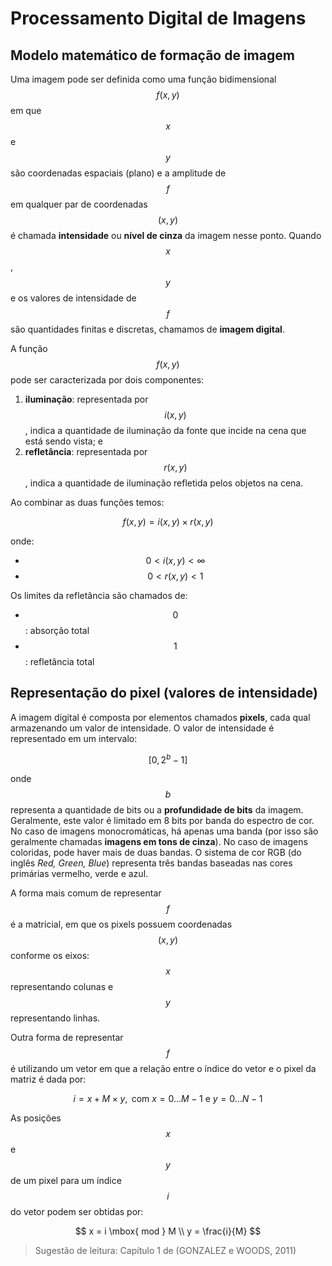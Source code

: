 # Processamento Digital de Imagens

## Modelo matemático de formação de imagem

Uma imagem pode ser definida como uma função bidimensional $$f(x,y)$$ em que $$x$$ e $$y$$ são coordenadas espaciais \(plano\) e a amplitude de $$f$$ em qualquer par de coordenadas $$(x,y)$$ é chamada **intensidade** ou **nível de cinza** da imagem nesse ponto. Quando $$x$$, $$y$$ e os valores de intensidade de $$f$$ são quantidades finitas e discretas, chamamos de **imagem digital**.

A função $$f(x,y)$$ pode ser caracterizada por dois componentes:
1. **iluminação**: representada por $$i(x,y)$$, indica a quantidade de iluminação da fonte que incide na cena que está sendo vista; e
2. **refletância**: representada por $$r(x,y)$$, indica a quantidade de iluminação refletida pelos objetos na cena.

Ao combinar as duas funções temos:

$$
f(x,y) = i(x,y) \times r(x,y)
$$

onde:
* $$0 \lt i(x,y) \lt \infty$$
* $$0 \lt r(x,y) \lt 1$$

Os limites da refletância são chamados de: 
* $$0$$: absorção total
* $$1$$: refletância total 

## Representação do pixel (valores de intensidade)

A imagem digital é composta por elementos chamados **pixels**, cada qual armazenando um valor de intensidade. O valor de intensidade é representado em um intervalo:

$$
[0, 2^b - 1]
$$

onde $$b$$ representa a quantidade de bits ou a **profundidade de bits** da imagem. Geralmente, este valor é limitado em 8 bits por banda do espectro de cor. No caso de imagens monocromáticas, há apenas uma banda (por isso são geralmente chamadas **imagens em tons de cinza**). No caso de imagens coloridas, pode haver mais de duas bandas. O sistema de cor RGB (do inglês _Red, Green, Blue_) representa três bandas baseadas nas cores primárias vermelho, verde e azul.

A forma mais comum de representar $$f$$ é a matricial, em que os pixels possuem coordenadas $$(x, y)$$ conforme os eixos: $$x$$ representando colunas e $$y$$ representando linhas.

Outra forma de representar $$f$$ é utilizando um vetor em que a relação entre o índice do vetor e o pixel da matriz é dada por:

$$
i = x + M \times y, \mbox{ com } x=0...M-1 \mbox{ e } y = 0...N-1
$$

As posições $$x$$ e $$y$$ de um pixel para um índice $$i$$ do vetor podem ser obtidas por:

$$
x = i \mbox{ mod } M \\
y = \frac{i}{M}
$$

> Sugestão de leitura: Capítulo 1 de \(GONZALEZ e WOODS, 2011\)





